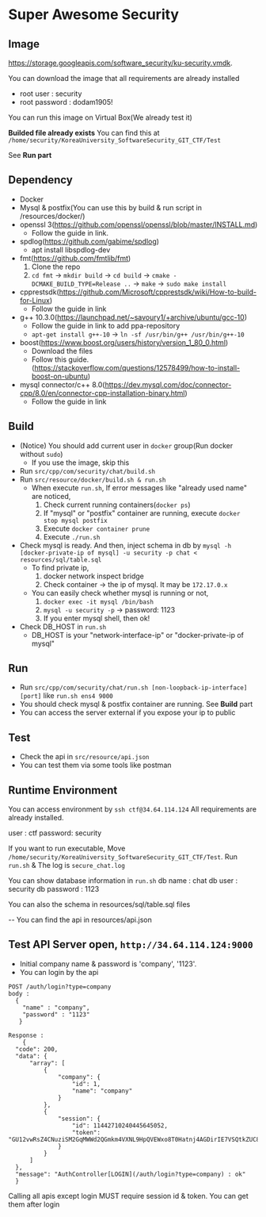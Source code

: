 # Super Awesome Security

## Image
https://storage.googleapis.com/software_security/ku-security.vmdk. 


You can download the image that all requirements are already installed

- root user : security
- root password : dodam1905!

You can run this image on Virtual Box(We already test it)

**Builded file already exists**
You can find this at `/home/security/KoreaUniversity_SoftwareSecurity_GIT_CTF/Test`


See **Run part**

## Dependency
- Docker
- Mysql & postfix(You can use this by build & run script in /resources/docker/)
- openssl 3(https://github.com/openssl/openssl/blob/master/INSTALL.md)
  - Follow the guide in link.
- spdlog(https://github.com/gabime/spdlog)
  - apt install libspdlog-dev
- fmt(https://github.com/fmtlib/fmt)
  1. Clone the repo
  2. `cd fmt` -> `mkdir build` -> `cd build` -> `cmake -DCMAKE_BUILD_TYPE=Release ..` -> `make` -> `sudo make install` 
- cpprestsdk(https://github.com/Microsoft/cpprestsdk/wiki/How-to-build-for-Linux)
  - Follow the guide in link
- g++ 10.3.0(https://launchpad.net/~savoury1/+archive/ubuntu/gcc-10)
  - Follow the guide in link to add ppa-repository
  - `apt-get install g++-10` -> `ln -sf /usr/bin/g++ /usr/bin/g++-10`
- boost(https://www.boost.org/users/history/version_1_80_0.html)
  - Download the files
  - Follow this guide. (https://stackoverflow.com/questions/12578499/how-to-install-boost-on-ubuntu)
- mysql connector/c++ 8.0(https://dev.mysql.com/doc/connector-cpp/8.0/en/connector-cpp-installation-binary.html)
  - Follow the guide in link

## Build
- (Notice) You should add current user in `docker` group(Run docker without `sudo`)
  - If you use the image, skip this
- Run `src/cpp/com/security/chat/build.sh`
- Run `src/resource/docker/build.sh & run.sh`
  - When execute `run.sh`, If error messages like "already used name" are noticed,
    1. Check current running containers(`docker ps`)
    2. If "mysql" or "postfix" container are running, execute `docker stop mysql postfix`
    3. Execute `docker container prune`
    4. Execute `./run.sh`
- Check mysql is ready. And then, inject schema in db by `mysql -h [docker-private-ip of mysql] -u security -p chat < resources/sql/table.sql`
  - To find private ip, 
    1. docker network inspect bridge
    2. Check container -> the ip of mysql. It may be `172.17.0.x`
  - You can easily check whether mysql is running or not,
    1. `docker exec -it mysql /bin/bash`
    2. `mysql -u security -p` -> password: 1123
    3. If you enter mysql shell, then ok!
- Check DB_HOST in `run.sh`
  - DB_HOST is your "network-interface-ip" or "docker-private-ip of mysql"

## Run
- Run `src/cpp/com/security/chat/run.sh [non-loopback-ip-interface] [port]` like `run.sh ens4 9000`
- You should check mysql & postfix container are running. See **Build** part
- You can access the server external if you expose your ip to public

## Test
- Check the api in `src/resource/api.json`
- You can test them via some tools like postman


## Runtime Environment
You can access environment by `ssh ctf@34.64.114.124`
All requirements are already installed.

user : ctf
password: security

If you want to run executable, Move `/home/security/KoreaUniversity_SoftwareSecurity_GIT_CTF/Test`.
Run `run.sh` & The log is `secure_chat.log`

You can show database information in `run.sh`
db name : chat
db user : security
db password : 1123

You can also the schema in resources/sql/table.sql files

-- You can find the api in resources/api.json

## Test API Server open, `http://34.64.114.124:9000`
  - Initial company name & password is 'company', '1123'.
  - You can login by the api
  ```
  POST /auth/login?type=company
  body : 
    {
      "name" : "company",
      "password" : "1123"
     }
     
  Response :
      {
    "code": 200,
    "data": {
        "array": [
            {
                "company": {
                    "id": 1,
                    "name": "company"
                }
            },
            {
                "session": {
                    "id": 11442710240445645052,
                    "token": "GU12vwRsZ4CNuziSM2GqMWWd2QGmkm4VXNL9HpQVEWxo8T0Hatnj4AGDirIE7VSQtkZUC8gTDe3E6L7eQCpzROV5TWskm6nUwbxO50MEZsn8VOhKOjwdwxSImlQZiZF7jj8OXXmCtp768cGPbG3gDy1DxVFtGs16r6Muqf7kPd4hOML5j1QX02GJ9KkuALNTICydB8kLNUgYAgfJlFjsKj8gXuVeO1sDRzXbIfw4wGr3F80ebWJKUTZXsg1dKMPV"
                }
            }
        ]
    },
    "message": "AuthController[LOGIN](/auth/login?type=company) : ok"
    }
  ```
  Calling all apis except login MUST require session id & token. You can get them after login
  
  
